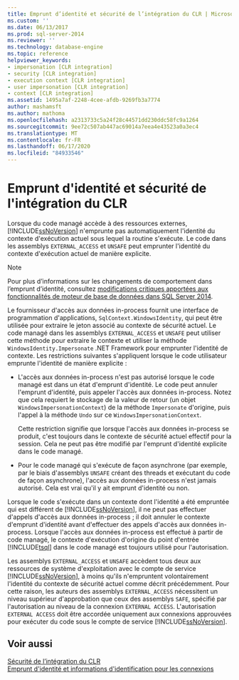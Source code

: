 ```yaml
---
title: Emprunt d’identité et sécurité de l’intégration du CLR | Microsoft Docs
ms.custom: ''
ms.date: 06/13/2017
ms.prod: sql-server-2014
ms.reviewer: ''
ms.technology: database-engine
ms.topic: reference
helpviewer_keywords:
- impersonation [CLR integration]
- security [CLR integration]
- execution context [CLR integration]
- user impersonation [CLR integration]
- context [CLR integration]
ms.assetid: 1495a7af-2248-4cee-afdb-9269fb3a7774
author: mashamsft
ms.author: mathoma
ms.openlocfilehash: a2313733c5a24f28c44571dd230ddc58fc9a1264
ms.sourcegitcommit: 9ee72c507ab447ac69014a7eea4e43523a0a3ec4
ms.translationtype: MT
ms.contentlocale: fr-FR
ms.lasthandoff: 06/17/2020
ms.locfileid: "84933546"
---
```

# <a name="impersonation-and-clr-integration-security"></a>Emprunt d'identité et sécurité de l'intégration du CLR
  Lorsque du code managé accède à des ressources externes, [!INCLUDE[ssNoVersion](../../includes/ssnoversion-md.md)] n'emprunte pas automatiquement l'identité du contexte d'exécution actuel sous lequel la routine s'exécute. Le code dans les assemblys `EXTERNAL_ACCESS` et `UNSAFE` peut emprunter l'identité du contexte d'exécution actuel de manière explicite.  
  
> [!NOTE]  
>  Pour plus d’informations sur les changements de comportement dans l’emprunt d’identité, consultez [modifications critiques apportées aux fonctionnalités de moteur de base de données dans SQL Server 2014](../breaking-changes-to-database-engine-features-in-sql-server-2016.md).  
  
 Le fournisseur d'accès aux données in-process fournit une interface de programmation d'applications, `SqlContext.WindowsIdentity`, qui peut être utilisée pour extraire le jeton associé au contexte de sécurité actuel. Le code managé dans les assemblys `EXTERNAL_ACCESS` et `UNSAFE` peut utiliser cette méthode pour extraire le contexte et utiliser la méthode `WindowsIdentity.Impersonate` .NET Framework pour emprunter l'identité de contexte. Les restrictions suivantes s'appliquent lorsque le code utilisateur emprunte l'identité de manière explicite :  
  
-   L'accès aux données in-process n'est pas autorisé lorsque le code managé est dans un état d'emprunt d'identité. Le code peut annuler l'emprunt d'identité, puis appeler l'accès aux données in-process. Notez que cela requiert le stockage de la valeur de retour (un objet `WindowsImpersonationContext`) de la méthode `Impersonate` d'origine, puis l'appel à la méthode `Undo` sur ce `WindowsImpersonationContext`.  
  
     Cette restriction signifie que lorsque l'accès aux données in-process se produit, c'est toujours dans le contexte de sécurité actuel effectif pour la session. Cela ne peut pas être modifié par l'emprunt d'identité explicite dans le code managé.  
  
-   Pour le code managé qui s'exécute de façon asynchrone (par exemple, par le biais d'assemblys `UNSAFE` créant des threads et exécutant du code de façon asynchrone), l'accès aux données in-process n'est jamais autorisé. Cela est vrai qu'il y ait emprunt d'identité ou non.  
  
 Lorsque le code s'exécute dans un contexte dont l'identité a été empruntée qui est différent de [!INCLUDE[ssNoVersion](../../includes/ssnoversion-md.md)], il ne peut pas effectuer d'appels d'accès aux données in-process ; il doit annuler le contexte d'emprunt d'identité avant d'effectuer des appels d'accès aux données in-process. Lorsque l'accès aux données in-process est effectué à partir de code managé, le contexte d'exécution d'origine du point d'entrée [!INCLUDE[tsql](../../includes/tsql-md.md)] dans le code managé est toujours utilisé pour l'autorisation.  
  
 Les assemblys `EXTERNAL_ACCESS` et `UNSAFE` accèdent tous deux aux ressources de système d'exploitation avec le compte de service [!INCLUDE[ssNoVersion](../../includes/ssnoversion-md.md)], à moins qu'ils n'empruntent volontairement l'identité du contexte de sécurité actuel comme décrit précédemment. Pour cette raison, les auteurs des assemblys `EXTERNAL_ACCESS` nécessitent un niveau supérieur d'approbation que ceux des assemblys `SAFE`, spécifié par l'autorisation au niveau de la connexion `EXTERNAL ACCESS`. L'autorisation `EXTERNAL ACCESS` doit être accordée uniquement aux connexions approuvées pour exécuter du code sous le compte de service [!INCLUDE[ssNoVersion](../../includes/ssnoversion-md.md)].  
  
## <a name="see-also"></a>Voir aussi  
 [Sécurité de l’intégration du CLR](../../relational-databases/clr-integration/security/clr-integration-security.md)   
 [Emprunt d'identité et informations d'identification pour les connexions](../../relational-databases/clr-integration/data-access/impersonation-and-credentials-for-connections.md)  
  
  
